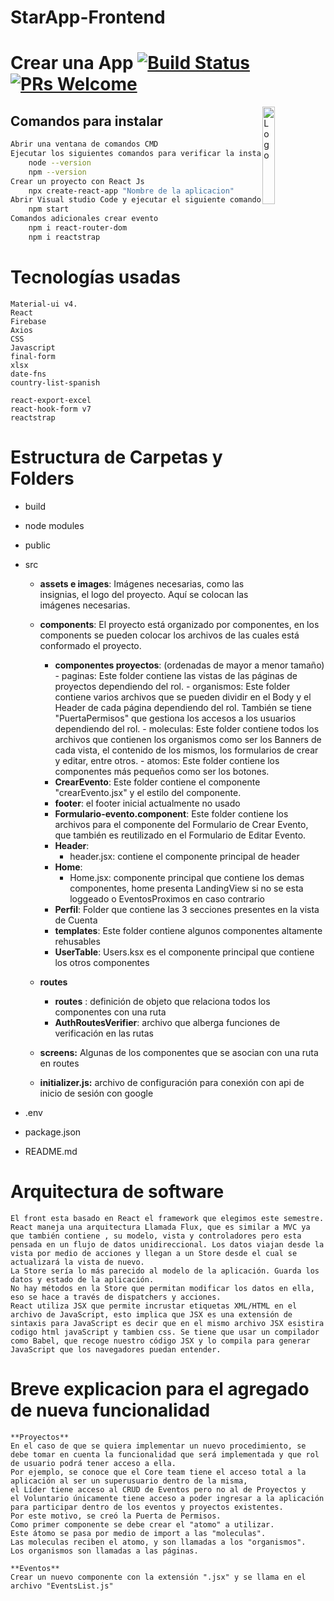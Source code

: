 # StarApp-Frontend

# Crear una App [![Build Status](https://dev.azure.com/facebook/create-react-app/_apis/build/status/facebook.create-react-app?branchName=main)](https://dev.azure.com/facebook/create-react-app/_build/latest?definitionId=1&branchName=main) [![PRs Welcome](https://img.shields.io/badge/PRs-welcome-green.svg)](https://github.com/facebook/create-react-app/blob/main/CONTRIBUTING.md)

<img alt="Logo" align="right" src="https://create-react-app.dev/img/logo.svg" width="20%" />


## Comandos para instalar

```sh
Abrir una ventana de comandos CMD
Ejecutar los siguientes comandos para verificar la instalación
    node --version
    npm --version
Crear un proyecto con React Js
    npx create-react-app "Nombre de la aplicacion"
Abrir Visual studio Code y ejecutar el siguiente comando
    npm start
Comandos adicionales crear evento 
    npm i react-router-dom
    npm i reactstrap
```

# Tecnologías usadas

    Material-ui v4.
    React
    Firebase
    Axios
    CSS
    Javascript
    final-form
    xlsx
    date-fns
    country-list-spanish
    
    react-export-excel
    react-hook-form v7
    reactstrap
    
# Estructura de Carpetas y Folders
- build

- node modules

- public

- src

    - **assets e images**: Imágenes necesarias, como las insignias, el logo del proyecto. Aquí se colocan las imágenes necesarias.

    - **components**: El proyecto está organizado por componentes, en los components se pueden colocar los archivos de las cuales está conformado el proyecto.
        - **componentes proyectos**: (ordenadas de mayor a menor tamaño)
               - paginas: Este folder contiene las vistas de las páginas de proyectos dependiendo del rol.
               - organismos: Este folder contiene varios archivos que se pueden dividir en el Body y el Header de cada página dependiendo del rol. También se tiene "PuertaPermisos" que gestiona los accesos a los usuarios dependiendo del rol.
               - moleculas: Este folder contiene todos los archivos que contienen los organismos como ser los Banners de cada vista, el contenido de los mismos, los formularios de crear y editar, entre otros.
               - atomos: Este folder contiene los componentes más pequeños como ser los botones.
        - **CrearEvento**: Este folder contiene el componente "crearEvento.jsx" y el estilo del componente.
        - **footer**: el footer inicial actualmente no usado
        - **Formulario-evento.component**: Este folder contiene los archivos para el componente del Formulario de Crear Evento, que también es reutilizado en el Formulario de Editar Evento.
        - **Header**: 
            - header.jsx: contiene el componente principal de header
        - **Home**: 
            - Home.jsx: componente principal que contiene los demas componentes, home presenta LandingView si no se esta loggeado o EventosProximos en caso contrario
        - **Perfil**: Folder que contiene las 3 secciones presentes en la vista de Cuenta
        - **templates**: Este folder contiene algunos componentes altamente rehusables
        - **UserTable**: Users.ksx es el componente principal que contiene los otros componentes
    - **routes**
        - **routes** : definición de objeto que relaciona todos los componentes con una ruta
        - **AuthRoutesVerifier**: archivo que alberga funciones de verificación en las rutas
    - **screens:** Algunas de los componentes que se asocian con una ruta en routes
    - **initializer.js:** archivo de configuración para conexión con api de inicio de sesión con google
- .env
- package.json
- README.md

# Arquitectura de software
    El front esta basado en React el framework que elegimos este semestre.
    React maneja una arquitectura Llamada Flux, que es similar a MVC ya que también contiene , su modelo, vista y controladores pero esta pensada en un flujo de datos unidireccional. Los datos viajan desde la vista por medio de acciones y llegan a un Store desde el cual se actualizará la vista de nuevo.
    La Store sería lo más parecido al modelo de la aplicación. Guarda los datos y estado de la aplicación.
    No hay métodos en la Store que permitan modificar los datos en ella, eso se hace a través de dispatchers y acciones. 
    React utiliza JSX que permite incrustar etiquetas XML/HTML en el archivo de JavaScript, esto implica que JSX es una extensión de sintaxis para JavaScript es decir que en el mismo archivo JSX esistira codigo html javaScript y tambien css. Se tiene que usar un compilador como Babel, que recoge nuestro código JSX y lo compila para generar JavaScript que los navegadores puedan entender.
 
 # Breve explicacion para el agregado de nueva funcionalidad
    **Proyectos**
    En el caso de que se quiera implementar un nuevo procedimiento, se debe tomar en cuenta la funcionalidad que será implementada y que rol de usuario podrá tener acceso a ella.
    Por ejemplo, se conoce que el Core team tiene el acceso total a la aplicación al ser un superusuario dentro de la misma, 
    el Líder tiene acceso al CRUD de Eventos pero no al de Proyectos y
    el Voluntario únicamente tiene acceso a poder ingresar a la aplicación para participar dentro de los eventos y proyectos existentes. 
    Por este motivo, se creó la Puerta de Permisos.
    Como primer componente se debe crear el "atomo" a utilizar.
    Este átomo se pasa por medio de import a las "moleculas".
    Las moleculas reciben el atomo, y son llamadas a los "organismos".
    Los organismos son llamadas a las páginas.
    
    **Eventos**
    Crear un nuevo componente con la extensión ".jsx" y se llama en el archivo "EventsList.js"
